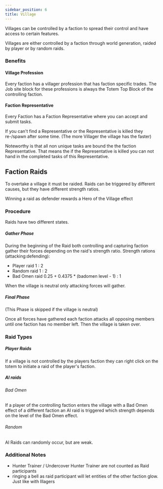 ```yaml
---
sidebar_position: 6
title: Village
---
```


Villages can be controlled by a faction to spread their control and have access to certain features.

Villages are either controlled by a faction through world generation, raided by player or by random raids.

### Benefits
#### Village Profession
Every faction has a villager profession that has faction specific trades. The Job site block for these professions is always the Totem Top Block of the controlling faction.

#### Faction Representative
Every Faction has a Faction Representative where you can accept and submit tasks.

If you can't find a Representative or the Representative is killed they re-/spawn after some time. (The more Villager the village has the faster)

Noteworthy is that all non unique tasks are bound the the faction Representative. That means the if the Representative is killed you can not hand in the completed tasks of this Representative.

## Faction Raids

To overtake a village it must be raided. Raids can be triggered by different causes, but they have different strength ratios.

Winning a raid as defender rewards a Hero of the Village effect
### Procedure
Raids have two different states.
##### Gather Phase
During the beginning of the Raid both controlling and capturing faction gather their forces depending on the raid's strength ratio.
Strength rations (attacking:defending):
- Player raid 1 : 2
- Random raid 1 : 2
- Bad Omen raid 0.25 + 0.4375 * (badomen level - 1) : 1



When the village is neutral only attacking forces will gather.

##### Final Phase
(This Phase is skipped if the village is neutral)

Once all forces have gathered each faction attacks all opposing members until one faction has no member left.
Then the village is taken over.

### Raid Types
##### Player Raids
If a village is not controlled by the players faction they can right click on the totem to initiate a raid of the player's faction.
##### AI raids
###### Bad Omen
If a player of the controlling faction enters the village with a Bad Omen effect of a different faction an AI raid is triggered which strength depends on the level of the Bad Omen effect.
###### Random
AI Raids can randomly occur, but are weak.

### Additional Notes
- Hunter Trainer / Undercover Hunter Trainer are not counted as Raid participants
- ringing a bell as raid participant will let entities of the other faction glow. Just like with Illagers
